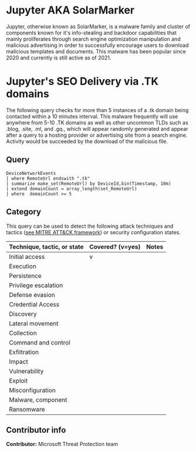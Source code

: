 # Jupyter AKA SolarMarker
Jupyter, otherwise known as SolarMarker, is a malware family and cluster of components known for it's info-stealing and backdoor capabilities that mainly proliferates through search engine optimization manipulation and malicious advertising in order to successfully encourage users to download malicious templates and documents. This malware has been popular since 2020 and currently is still active as of 2021. 

# Jupyter's SEO Delivery via .TK domains

The following query checks for more than 5 instances of a .tk domain being contacted within a 10 minutes interval. This malware frequently will use anywhere from 5-10 .TK domains as well as other uncommon TLDs such as .blog, .site, .ml, and .gq., which will appear randomly generated and appear after a query to a hosting provider or advertising site from a search engine. Activity would be succeeded by the download of the malicious file. 

## Query
```
DeviceNetworkEvents
| where RemoteUrl endswith ".tk"
| summarize make_set(RemoteUrl) by DeviceId,bin(Timestamp, 10m)
| extend domainCount = array_length(set_RemoteUrl)
| where  domainCount >= 5
```

## Category

This query can be used to detect the following attack techniques and tactics ([see MITRE ATT&CK framework](https://attack.mitre.org/)) or security configuration states.

| Technique, tactic, or state | Covered? (v=yes) | Notes |
|------------------------|----------|-------|
| Initial access | v |  |
| Execution |   |  |
| Persistence |  |  |
| Privilege escalation |  |  |
| Defense evasion |  |  |
| Credential Access |  |  |
| Discovery |  |  |
| Lateral movement |  |  |
| Collection |  |  |
| Command and control |  |  |
| Exfiltration |  |  |
| Impact |  |  |
| Vulnerability |  |  |
| Exploit |  |  |
| Misconfiguration |  |  |
| Malware, component |  |  |
| Ransomware |  |  |


## Contributor info

**Contributor:** Microsoft Threat Protection team
